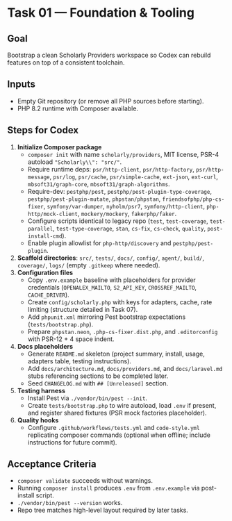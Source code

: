 # Task 01 — Foundation & Tooling

## Goal
Bootstrap a clean Scholarly Providers workspace so Codex can rebuild features on top of a consistent toolchain.

## Inputs
- Empty Git repository (or remove all PHP sources before starting).
- PHP 8.2 runtime with Composer available.

## Steps for Codex
1. **Initialize Composer package**
   - `composer init` with name `scholarly/providers`, MIT license, PSR-4 autoload `"Scholarly\\": "src/"`.
   - Require runtime deps: `psr/http-client`, `psr/http-factory`, `psr/http-message`, `psr/log`, `psr/cache`, `psr/simple-cache`, `ext-json`, `ext-curl`, `mbsoft31/graph-core`, `mbsoft31/graph-algorithms`.
   - Require-dev: `pestphp/pest`, `pestphp/pest-plugin-type-coverage`, `pestphp/pest-plugin-mutate`, `phpstan/phpstan`, `friendsofphp/php-cs-fixer`, `symfony/var-dumper`, `nyholm/psr7`, `symfony/http-client`, `php-http/mock-client`, `mockery/mockery`, `fakerphp/faker`.
   - Configure scripts identical to legacy repo (`test`, `test-coverage`, `test-parallel`, `test-type-coverage`, `stan`, `cs-fix`, `cs-check`, `quality`, `post-install-cmd`).
   - Enable plugin allowlist for `php-http/discovery` and `pestphp/pest-plugin`.
2. **Scaffold directories**: `src/`, `tests/`, `docs/`, `config/`, `agent/`, `build/`, `coverage/`, `logs/` (empty `.gitkeep` where needed).
3. **Configuration files**
   - Copy `.env.example` baseline with placeholders for provider credentials (`OPENALEX_MAILTO`, `S2_API_KEY`, `CROSSREF_MAILTO`, `CACHE_DRIVER`).
   - Create `config/scholarly.php` with keys for adapters, cache, rate limiting (structure detailed in Task 07).
   - Add `phpunit.xml` mirroring Pest bootstrap expectations (`tests/bootstrap.php`).
   - Prepare `phpstan.neon`, `.php-cs-fixer.dist.php`, and `.editorconfig` with PSR-12 + 4 space indent.
4. **Docs placeholders**
   - Generate `README.md` skeleton (project summary, install, usage, adapters table, testing instructions).
   - Add `docs/architecture.md`, `docs/providers.md`, and `docs/laravel.md` stubs referencing sections to be completed later.
   - Seed `CHANGELOG.md` with `## [Unreleased]` section.
5. **Testing harness**
   - Install Pest via `./vendor/bin/pest --init`.
   - Create `tests/bootstrap.php` to wire autoload, load `.env` if present, and register shared fixtures (PSR mock factories placeholder).
6. **Quality hooks**
   - Configure `.github/workflows/tests.yml` and `code-style.yml` replicating composer commands (optional when offline; include instructions for future commit).

## Acceptance Criteria
- `composer validate` succeeds without warnings.
- Running `composer install` produces `.env` from `.env.example` via post-install script.
- `./vendor/bin/pest --version` works.
- Repo tree matches high-level layout required by later tasks.

